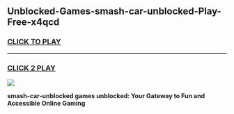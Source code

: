 
## Unblocked-Games-smash-car-unblocked-Play-Free-x4qcd
<h3>
<a href="https://premium76.site?title=smash-car-unblocked&ref=12A">CLICK TO PLAY</a></h3>
<hr>

<h3>
<a href="https://premium76.site?title=smash-car-unblocked&ref=12A">CLICK 2 PLAY</a>
  
</h3>

<a href="https://premium76.site?title=smash-car-unblocked&ref=12A"><img src="https://clearcache.store/games.png"></a>


**smash-car-unblocked games unblocked: Your Gateway to Fun and Accessible Online Gaming**
